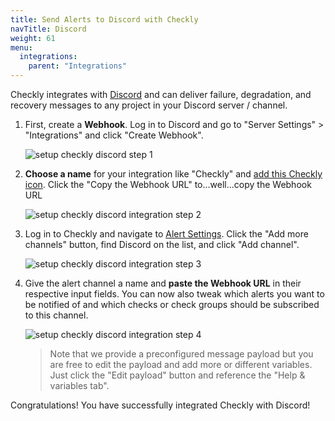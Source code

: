 ```yaml
---
title: Send Alerts to Discord with Checkly
navTitle: Discord
weight: 61
menu:
  integrations:
    parent: "Integrations"
---
```


Checkly integrates with [Discord](https://discord.com/) and can
deliver failure, degradation, and recovery messages to any project in your Discord server / channel.

1. First, create a **Webhook**. Log in to Discord and go to "Server Settings" > "Integrations" and click "Create Webhook".

   ![setup checkly discord step 1](/docs/images/integrations/discord/discord_step1.png)

2. **Choose a name** for your integration like "Checkly" and [add this Checkly icon](https://cdn.checklyhq.com/logos/fat_racoon_square.png).
    Click the "Copy the Webhook URL" to...well...copy the Webhook URL 

   ![setup checkly discord integration step 2](/docs/images/integrations/discord/discord_step2.png)


3. Log in to Checkly and navigate to [Alert Settings](https://app.checklyhq.com/alert-settings/).
   Click the "Add more channels" button, find Discord on the list, and click "Add channel".

   ![setup checkly discord integration step 3](/docs/images/integrations/discord/discord_step3.png)


4. Give the alert channel a name and **paste the Webhook URL** in their respective input fields. You can now also tweak
   which alerts you want to be notified of and which checks or check groups should be subscribed to this channel.

   ![setup checkly discord integration step 4](/docs/images/integrations/discord/discord_step4.png)

   > Note that we provide a preconfigured message payload but you are free to edit the payload and add more or different
   > variables. Just click the "Edit payload" button and reference the "Help & variables tab".

Congratulations! You have successfully integrated Checkly with Discord!
